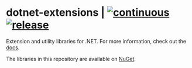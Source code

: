 # dotnet-extensions | [![continuous](https://github.com/hexagram-solutions/dotnet-extensions/actions/workflows/continuous.yml/badge.svg)](https://github.com/Hexagrams/dotnet-extensions/actions/workflows/continuous.yml) [![release](https://github.com/hexagram-solutions/dotnet-extensions/actions/workflows/release.yml/badge.svg)](https://github.com/Hexagrams/dotnet-extensions/actions/workflows/release.yml)

Extension and utility libraries for .NET. For more information, check out the
[docs](https://hexagram-solutions.github.io/dotnet-extensions/api/index.html).

The libraries in this repository are available on [NuGet](https://www.nuget.org/profiles/hexagrams).
